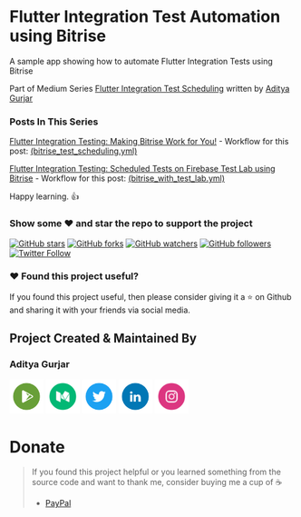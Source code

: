 
# Flutter Integration Test Automation using Bitrise
A sample app showing how to automate Flutter Integration Tests using Bitrise

Part of Medium Series [Flutter Integration Test Scheduling](https://medium.com/@adityadroid/flutter-integration-testing-making-bitrise-work-for-you-82159070c899) written by [Aditya Gurjar](https://medium.com/@adityadroid)

### Posts In This Series

[Flutter Integration Testing: Making Bitrise Work for You!](https://medium.com/@adityadroid/flutter-integration-testing-making-bitrise-work-for-you-82159070c899) - Workflow for this post: [(bitrise_test_scheduling.yml)](https://github.com/adityadroid/Flutter-Bitrise-Integration-Test-Automation/blob/main/bitrise_test_scheduling.yml)

[Flutter Integration Testing: Scheduled Tests on Firebase Test Lab using Bitrise](https://medium.com/@adityadroid/flutter-integration-testing-scheduled-tests-on-firebase-test-lab-using-bitrise-1843c6ecd25d) - Workflow for this post: [(bitrise_with_test_lab.yml)](https://github.com/adityadroid/Flutter-Bitrise-Integration-Test-Automation/blob/main/bitrise_with_test_lab.yml)

Happy learning. :+1:

### Show some :heart: and star the repo to support the project

[![GitHub stars](https://img.shields.io/github/stars/adityadroid/Flutter-Bitrise-Integration-Test-Automation.svg?style=social&label=Star)](https://github.com/adityadroid/Flutter-Bitrise-Integration-Test-Automation) [![GitHub forks](https://img.shields.io/github/forks/adityadroid/Flutter-Bitrise-Integration-Test-Automation.svg?style=social&label=Fork)](https://github.com/adityadroid/Flutter-Bitrise-Integration-Test-Automation/fork) [![GitHub watchers](https://img.shields.io/github/watchers/adityadroid/Flutter-Bitrise-Integration-Test-Automation.svg?style=social&label=Watch)](https://github.com/adityadroid/Flutter-Bitrise-Integration-Test-Automation) [![GitHub followers](https://img.shields.io/github/followers/adityadroid.svg?style=social&label=Follow)](https://github.com/adityadroid)
[![Twitter Follow](https://img.shields.io/twitter/follow/adityadroid.svg?style=social)](https://twitter.com/adityadroid)



### :heart: Found this project useful?

If you found this project useful, then please consider giving it a :star: on Github and sharing it with your friends via social media.

## Project Created & Maintained By

### Aditya Gurjar


<a href="https://play.google.com/store/apps/developer?id=Aditya+Gurjar"><img src="https://github.com/aritraroy/social-icons/blob/master/play-store-icon.png?raw=true" width="60"></a> <a href="https://medium.com/@adityadroid"><img src="https://github.com/aritraroy/social-icons/blob/master/medium-icon.png?raw=true" width="60"></a>
<a href="https://twitter.com/adityadroid"><img src="https://github.com/aritraroy/social-icons/blob/master/twitter-icon.png?raw=true" width="60"></a>
<a href="https://linkedin.com/in/adityagurjar"><img src="https://github.com/aritraroy/social-icons/blob/master/linkedin-icon.png?raw=true" width="60"></a>
<a href="https://instagram.com/adityadroid"><img src="https://github.com/aritraroy/social-icons/blob/master/instagram-icon.png?raw=true" width="60"></a>

# Donate

> If you found this project helpful or you learned something from the source code and want to thank me, consider buying me a cup of :coffee:
>
> - [PayPal](https://www.paypal.me/adityadroid/)
